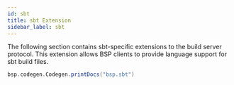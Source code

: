 ```yaml
---
id: sbt
title: sbt Extension
sidebar_label: sbt
---
```


The following section contains sbt-specific extensions to the build server
protocol. This extension allows BSP clients to provide language support for sbt
build files.

```scala mdoc:passthrough
bsp.codegen.Codegen.printDocs("bsp.sbt")
```
